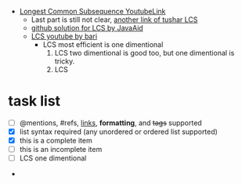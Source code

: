- [Longest Common Subsequence YoutubeLink](https://www.youtube.com/watch?v=DuikFLPt8WQ)
  - Last part is still not clear, [another link of tushar LCS](https://www.youtube.com/watch?v=NnD96abizww)
  - [github solution for LCS by JavaAid](https://gist.github.com/kanahaiya/0a880436bb19c8cdf268b220ec1cb1b0)
  - [LCS youtube by bari](https://www.youtube.com/watch?v=sSno9rV8Rhg)
    - LCS most efficient is one dimentional 
      1. LCS two dimentional is good too, but one dimentional is tricky.
      2. LCS 
 # task list      
- [ ] @mentions, #refs, [links](), **formatting**, and <del>tags</del> supported
- [x] list syntax required (any unordered or ordered list supported)
- [x] this is a complete item
- [ ] this is an incomplete item    
- [ ] LCS one dimentional
-

